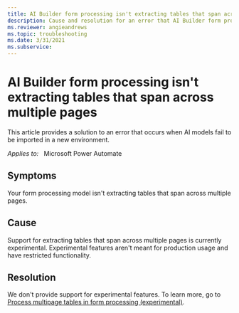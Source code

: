```yaml
---
title: AI Builder form processing isn't extracting tables that span across multiple pages
description: Cause and resolution for an error that AI Builder form processing isn't extracting tables that span across multiple pages.
ms.reviewer: angieandrews
ms.topic: troubleshooting
ms.date: 3/31/2021
ms.subservice: 
---
```


# AI Builder form processing isn't extracting tables that span across multiple pages

This article provides a solution to an error that occurs when AI models fail to be imported in a new environment.

_Applies to:_ &nbsp; Microsoft Power Automate

## Symptoms

Your form processing model isn't extracting tables that span across multiple pages.

## Cause

Support for extracting tables that span across multiple pages is currently experimental. Experimental features aren't meant for production usage and have restricted functionality.

## Resolution

We don't provide support for experimental features. 
To learn more, go to [Process multipage tables in form processing (experimental)](/ai-builder/form-processing-multipage).
